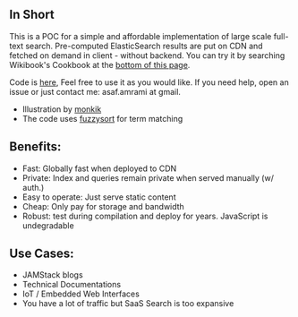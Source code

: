 ## In Short

This is a POC for a simple and affordable implementation of large scale full-text search.
Pre-computed ElasticSearch results are put on CDN and fetched on demand in client - without backend.
You can try it by searching Wikibook's Cookbook at the [bottom of this page](#search).

Code is [here](https://github.com/asafamr/PlasticSearched), Feel free to use it as you would like. If you need help, open an issue or just contact me: asaf.amrami at gmail.

- Illustration by [monkik](https://www.flaticon.com/authors/monkik)
- The code uses [fuzzysort](https://github.com/farzher/fuzzysort) for term matching

## Benefits:

- Fast: Globally fast when deployed to CDN
- Private: Index and queries remain private when served manually (w/ auth.)
- Easy to operate: Just serve static content
- Cheap: Only pay for storage and bandwidth
- Robust: test during compilation and deploy for years. JavaScript is undegradable

## Use Cases:

- JAMStack blogs
- Technical Documentations
- IoT / Embedded Web Interfaces
- You have a lot of traffic but SaaS Search is too expansive
